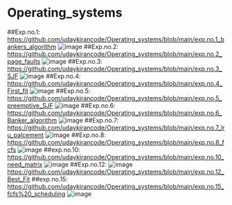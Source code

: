 # Operating_systems
##Exp.no.1:
https://github.com/udaykirancode/Operating_systems/blob/main/exp.no.1_bankers_algorithm
![image](https://user-images.githubusercontent.com/113407411/236669578-b565d116-f086-49fb-b0e3-02df6a60ec9f.png)
##Exp.no.2:
https://github.com/udaykirancode/Operating_systems/blob/main/exp.no.2_page_faults
![image](https://user-images.githubusercontent.com/113407411/236669668-dae45b44-a860-42bc-b120-f92eb4f76e38.png)
##Exp.no.3:
https://github.com/udaykirancode/Operating_systems/blob/main/exp.no.3_SJF
![image](https://user-images.githubusercontent.com/113407411/236669826-bf2eb6e3-479d-4760-b214-93de155713b8.png)
##Exp.no.4:
https://github.com/udaykirancode/Operating_systems/blob/main/exp.no.4_First_fit
![image](https://user-images.githubusercontent.com/113407411/236669957-75daac91-35aa-490a-a7bf-0b786003436f.png)
##Exp.no.5:
https://github.com/udaykirancode/Operating_systems/blob/main/exp.no.5_preemptive_SJF
![image](https://user-images.githubusercontent.com/113407411/236670528-de33a76c-edd3-4c3b-bc24-e6874606750e.png)
##Exp.no.6:
https://github.com/udaykirancode/Operating_systems/blob/main/exp.no.6_Banker_algorithm
![image](https://user-images.githubusercontent.com/113407411/236670733-15be6dc4-9728-415a-9d52-9098e608c074.png)
##Exp.no.7:
https://github.com/udaykirancode/Operating_systems/blob/main/exp.no.7_lru_palcement
![image](https://user-images.githubusercontent.com/113407411/236671198-aeb57614-c29f-48de-80ee-309247d55466.png)
##Exp.no.8:
https://github.com/udaykirancode/Operating_systems/blob/main/exp.no.8_fcfs
![image](https://user-images.githubusercontent.com/113407411/236672106-b29adf31-63b8-4310-a9a1-479ac634fc6d.png)
##exp.no.10:
https://github.com/udaykirancode/Operating_systems/blob/main/exp.no.10_need_matrix
![image](https://github.com/udaykirancode/Operating_systems/assets/113407411/d9d86d42-85c2-47e5-b21d-b0e6669b03b1)
##Exp.no.12:
![image](https://github.com/udaykirancode/Operating_systems/assets/113407411/1b445b0f-c81a-4447-8f66-52fddeed6e67)
https://github.com/udaykirancode/Operating_systems/blob/main/exp.no.12_Best_Fit
##exp.no.15:
https://github.com/udaykirancode/Operating_systems/blob/main/exp.no.15_fcfs%20_scheduling
![image](https://github.com/udaykirancode/Operating_systems/assets/113407411/685aee5d-5689-4e51-b41b-9c891e2b79c5)

